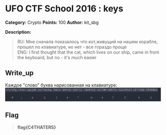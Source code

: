 # UFO CTF School 2016 : keys

**Category:** Crypto **Points:** 100
**Author:** kit_sbg 

**Description:**
>   RU: Мне сначала показалось что кот,живущий на нашем корабле, прошел по клавиатуре, но нет - все гораздо проще  
>  	ENG: I first thought that the cat, which lives on our ship, came in from the keyboard, but no - it's much easier

## Write_up

Каждое "слово" буква нарисованная на клавиатуре:
![1](./img/1.png)

## Flag

> **flag{C4THATERS}**
